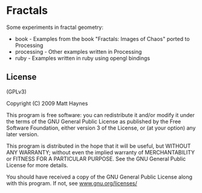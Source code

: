 Fractals
========

Some experiments in fractal geometry:

* book - Examples from the book "Fractals: Images of Chaos" ported to Processing
* processing - Other examples written in Processing
* ruby - Examples written in ruby using opengl bindings

License 
-------

(GPLv3)

Copyright (C) 2009 Matt Haynes

This program is free software: you can redistribute it and/or modify it under the terms of the GNU General Public License as published by the Free Software Foundation, either version 3 of the License, or (at your option) any later version.

This program is distributed in the hope that it will be useful, but WITHOUT ANY WARRANTY; without even the implied warranty of MERCHANTABILITY or FITNESS FOR A PARTICULAR PURPOSE. See the GNU General Public License for more details.

You should have received a copy of the GNU General Public License along with this program. If not, see www.gnu.org/licenses/
